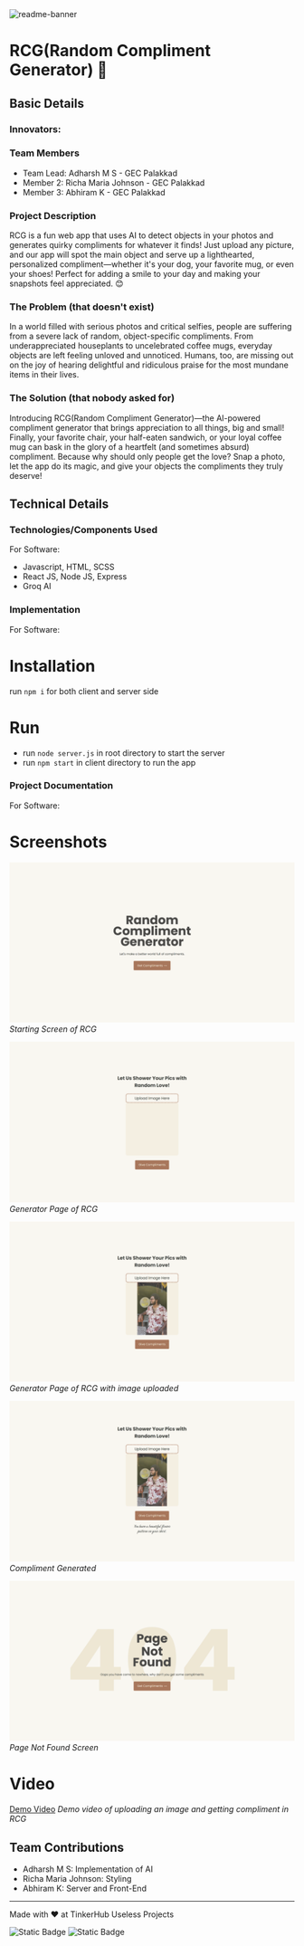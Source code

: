 <img width="1280" alt="readme-banner" src="https://github.com/user-attachments/assets/35332e92-44cb-425b-9dff-27bcf1023c6c">

# RCG(Random Compliment Generator) 🎯


## Basic Details
### Innovators: 

### Team Members
- Team Lead: Adharsh M S - GEC Palakkad
- Member 2: Richa Maria Johnson - GEC Palakkad
- Member 3: Abhiram K - GEC Palakkad

### Project Description
RCG is a fun web app that uses AI to detect objects in your photos and generates quirky compliments for whatever it finds! Just upload any picture, and our app will spot the main object and serve up a lighthearted, personalized compliment—whether it's your dog, your favorite mug, or even your shoes! Perfect for adding a smile to your day and making your snapshots feel appreciated. 😊

### The Problem (that doesn't exist)
In a world filled with serious photos and critical selfies, people are suffering from a severe lack of random, object-specific compliments. From underappreciated houseplants to uncelebrated coffee mugs, everyday objects are left feeling unloved and unnoticed. Humans, too, are missing out on the joy of hearing delightful and ridiculous praise for the most mundane items in their lives.

### The Solution (that nobody asked for)
Introducing RCG(Random Compliment Generator)—the AI-powered compliment generator that brings appreciation to all things, big and small! Finally, your favorite chair, your half-eaten sandwich, or your loyal coffee mug can bask in the glory of a heartfelt (and sometimes absurd) compliment. Because why should only people get the love? Snap a photo, let the app do its magic, and give your objects the compliments they truly deserve!

## Technical Details
### Technologies/Components Used
For Software:
- Javascript, HTML, SCSS
- React JS, Node JS, Express
- Groq AI

### Implementation
For Software:
# Installation
run ```npm i``` for both client and server side

# Run
+ run ```node server.js``` in root directory to start the server
+ run ```npm start``` in client directory to run the app

### Project Documentation
For Software:

# Screenshots
![Starting Screen](https://github.com/abhiramkunnath/RCG/blob/bf154bc9a9422b3668f87f892b0c59c8128f68d3/assests/Screenshot%202024-11-02%20174602.png)
*Starting Screen of RCG*

![Generating Page](https://github.com/abhiramkunnath/RCG/blob/bf154bc9a9422b3668f87f892b0c59c8128f68d3/assests/Screenshot%202024-11-02%20180715.png)
*Generator Page of RCG*

![Generating Page(File Uploaded)](https://github.com/abhiramkunnath/RCG/blob/bf154bc9a9422b3668f87f892b0c59c8128f68d3/assests/Screenshot%202024-11-02%20180729.png)
*Generator Page of RCG with image uploaded*

![Generating Page(Compliment Generated)](https://github.com/abhiramkunnath/RCG/blob/bf154bc9a9422b3668f87f892b0c59c8128f68d3/assests/Screenshot%202024-11-02%20180744.png)
*Compliment Generated*

![Page Not Found](https://github.com/abhiramkunnath/RCG/blob/bf154bc9a9422b3668f87f892b0c59c8128f68d3/assests/Screenshot%202024-11-02%20174717.png)
*Page Not Found Screen*

# Video
[Demo Video](https://drive.google.com/file/d/1fFqbwR-2cSDqzD8Q2HxzmMuZNJbdZ1_g/view?usp=sharing)
*Demo video of uploading an image and getting compliment in RCG*

## Team Contributions
- Adharsh M S: Implementation of AI
- Richa Maria Johnson: Styling
- Abhiram K: Server and Front-End

---
Made with ❤️ at TinkerHub Useless Projects 

![Static Badge](https://img.shields.io/badge/TinkerHub-24?color=%23000000&link=https%3A%2F%2Fwww.tinkerhub.org%2F)
![Static Badge](https://img.shields.io/badge/UselessProject--24-24?link=https%3A%2F%2Fwww.tinkerhub.org%2Fevents%2FQ2Q1TQKX6Q%2FUseless%2520Projects)


